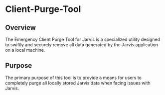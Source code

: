 # Client-Purge-Tool

## Overview

The Emergency Client Purge Tool for Jarvis is a specialized utility designed to swiftly and securely remove all data generated by the Jarvis application on a local machine.

## Purpose

The primary purpose of this tool is to provide a means for users to completely purge all locally stored Jarvis data when facing issues with Jarvis.